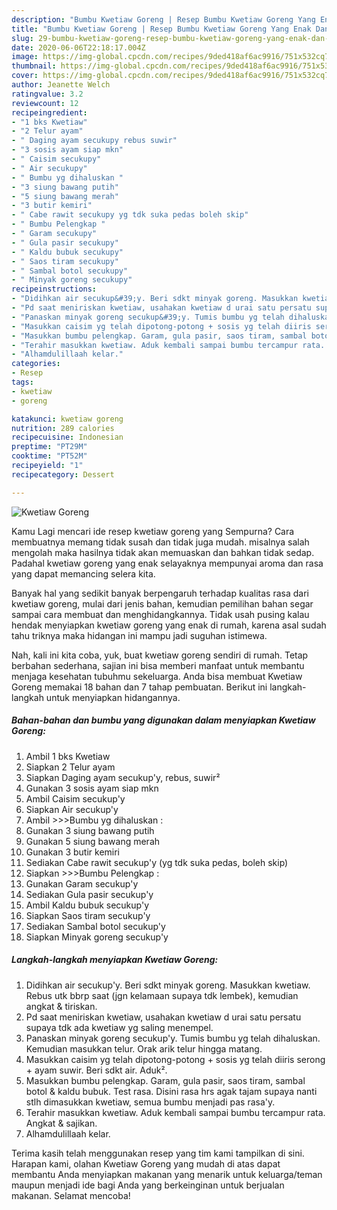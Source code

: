 ```yaml
---
description: "Bumbu Kwetiaw Goreng | Resep Bumbu Kwetiaw Goreng Yang Enak Dan Mudah"
title: "Bumbu Kwetiaw Goreng | Resep Bumbu Kwetiaw Goreng Yang Enak Dan Mudah"
slug: 29-bumbu-kwetiaw-goreng-resep-bumbu-kwetiaw-goreng-yang-enak-dan-mudah
date: 2020-06-06T22:18:17.004Z
image: https://img-global.cpcdn.com/recipes/9ded418af6ac9916/751x532cq70/kwetiaw-goreng-foto-resep-utama.jpg
thumbnail: https://img-global.cpcdn.com/recipes/9ded418af6ac9916/751x532cq70/kwetiaw-goreng-foto-resep-utama.jpg
cover: https://img-global.cpcdn.com/recipes/9ded418af6ac9916/751x532cq70/kwetiaw-goreng-foto-resep-utama.jpg
author: Jeanette Welch
ratingvalue: 3.2
reviewcount: 12
recipeingredient:
- "1 bks Kwetiaw"
- "2 Telur ayam"
- " Daging ayam secukupy rebus suwir"
- "3 sosis ayam siap mkn"
- " Caisim secukupy"
- " Air secukupy"
- " Bumbu yg dihaluskan "
- "3 siung bawang putih"
- "5 siung bawang merah"
- "3 butir kemiri"
- " Cabe rawit secukupy yg tdk suka pedas boleh skip"
- " Bumbu Pelengkap "
- " Garam secukupy"
- " Gula pasir secukupy"
- " Kaldu bubuk secukupy"
- " Saos tiram secukupy"
- " Sambal botol secukupy"
- " Minyak goreng secukupy"
recipeinstructions:
- "Didihkan air secukup&#39;y. Beri sdkt minyak goreng. Masukkan kwetiaw. Rebus utk bbrp saat (jgn kelamaan supaya tdk lembek), kemudian angkat &amp; tiriskan."
- "Pd saat meniriskan kwetiaw, usahakan kwetiaw d urai satu persatu supaya tdk ada kwetiaw yg saling menempel."
- "Panaskan minyak goreng secukup&#39;y. Tumis bumbu yg telah dihaluskan. Kemudian masukkan telur. Orak arik telur hingga matang."
- "Masukkan caisim yg telah dipotong-potong + sosis yg telah diiris serong + ayam suwir. Beri sdkt air. Aduk²."
- "Masukkan bumbu pelengkap. Garam, gula pasir, saos tiram, sambal botol &amp; kaldu bubuk. Test rasa. Disini rasa hrs agak tajam supaya nanti stlh dimasukkan kwetiaw, semua bumbu menjadi pas rasa&#39;y."
- "Terahir masukkan kwetiaw. Aduk kembali sampai bumbu tercampur rata. Angkat &amp; sajikan."
- "Alhamdulillaah kelar."
categories:
- Resep
tags:
- kwetiaw
- goreng

katakunci: kwetiaw goreng 
nutrition: 289 calories
recipecuisine: Indonesian
preptime: "PT29M"
cooktime: "PT52M"
recipeyield: "1"
recipecategory: Dessert

---
```



![Kwetiaw Goreng](https://img-global.cpcdn.com/recipes/9ded418af6ac9916/751x532cq70/kwetiaw-goreng-foto-resep-utama.jpg)

Kamu Lagi mencari ide resep kwetiaw goreng yang Sempurna? Cara membuatnya memang tidak susah dan tidak juga mudah. misalnya salah mengolah maka hasilnya tidak akan memuaskan dan bahkan tidak sedap. Padahal kwetiaw goreng yang enak selayaknya mempunyai aroma dan rasa yang dapat memancing selera kita.



Banyak hal yang sedikit banyak berpengaruh terhadap kualitas rasa dari kwetiaw goreng, mulai dari jenis bahan, kemudian pemilihan bahan segar sampai cara membuat dan menghidangkannya. Tidak usah pusing kalau hendak menyiapkan kwetiaw goreng yang enak di rumah, karena asal sudah tahu triknya maka hidangan ini mampu jadi suguhan istimewa.


Nah, kali ini kita coba, yuk, buat kwetiaw goreng sendiri di rumah. Tetap berbahan sederhana, sajian ini bisa memberi manfaat untuk membantu menjaga kesehatan tubuhmu sekeluarga. Anda bisa membuat Kwetiaw Goreng memakai 18 bahan dan 7 tahap pembuatan. Berikut ini langkah-langkah untuk menyiapkan hidangannya.

<!--inarticleads1-->

##### Bahan-bahan dan bumbu yang digunakan dalam menyiapkan Kwetiaw Goreng:

1. Ambil 1 bks Kwetiaw
1. Siapkan 2 Telur ayam
1. Siapkan  Daging ayam secukup&#39;y, rebus, suwir²
1. Gunakan 3 sosis ayam siap mkn
1. Ambil  Caisim secukup&#39;y
1. Siapkan  Air secukup&#39;y
1. Ambil  &gt;&gt;&gt;Bumbu yg dihaluskan :
1. Gunakan 3 siung bawang putih
1. Gunakan 5 siung bawang merah
1. Gunakan 3 butir kemiri
1. Sediakan  Cabe rawit secukup&#39;y (yg tdk suka pedas, boleh skip)
1. Siapkan  &gt;&gt;&gt;Bumbu Pelengkap :
1. Gunakan  Garam secukup&#39;y
1. Sediakan  Gula pasir secukup&#39;y
1. Ambil  Kaldu bubuk secukup&#39;y
1. Siapkan  Saos tiram secukup&#39;y
1. Sediakan  Sambal botol secukup&#39;y
1. Siapkan  Minyak goreng secukup&#39;y




<!--inarticleads2-->

##### Langkah-langkah menyiapkan Kwetiaw Goreng:

1. Didihkan air secukup&#39;y. Beri sdkt minyak goreng. Masukkan kwetiaw. Rebus utk bbrp saat (jgn kelamaan supaya tdk lembek), kemudian angkat &amp; tiriskan.
1. Pd saat meniriskan kwetiaw, usahakan kwetiaw d urai satu persatu supaya tdk ada kwetiaw yg saling menempel.
1. Panaskan minyak goreng secukup&#39;y. Tumis bumbu yg telah dihaluskan. Kemudian masukkan telur. Orak arik telur hingga matang.
1. Masukkan caisim yg telah dipotong-potong + sosis yg telah diiris serong + ayam suwir. Beri sdkt air. Aduk².
1. Masukkan bumbu pelengkap. Garam, gula pasir, saos tiram, sambal botol &amp; kaldu bubuk. Test rasa. Disini rasa hrs agak tajam supaya nanti stlh dimasukkan kwetiaw, semua bumbu menjadi pas rasa&#39;y.
1. Terahir masukkan kwetiaw. Aduk kembali sampai bumbu tercampur rata. Angkat &amp; sajikan.
1. Alhamdulillaah kelar.




Terima kasih telah menggunakan resep yang tim kami tampilkan di sini. Harapan kami, olahan Kwetiaw Goreng yang mudah di atas dapat membantu Anda menyiapkan makanan yang menarik untuk keluarga/teman maupun menjadi ide bagi Anda yang berkeinginan untuk berjualan makanan. Selamat mencoba!
